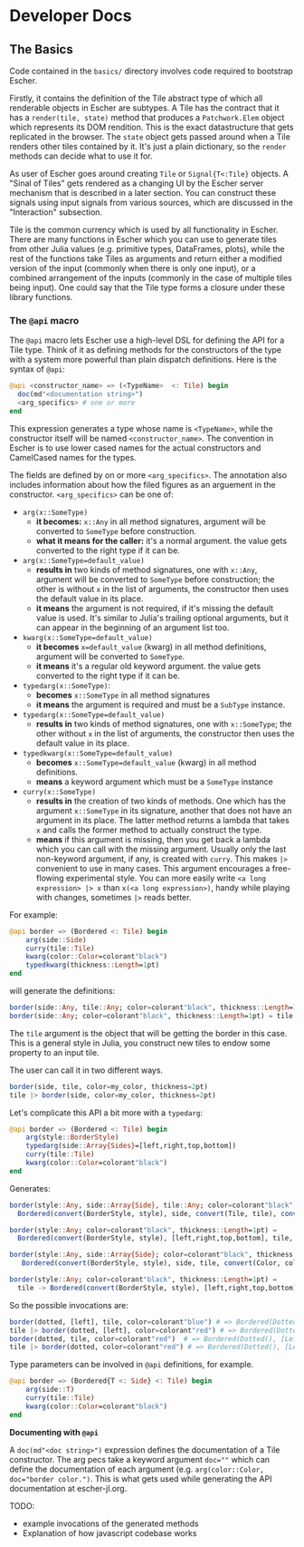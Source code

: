 Developer Docs
==============

## The Basics

Code contained in the `basics/` directory involves code required to bootstrap Escher.

Firstly, it contains the definition of the Tile abstract type of which all renderable objects in Escher are subtypes. A Tile has the contract that it has a `render(tile, state)` method that produces a `Patchwork.Elem` object which represents its DOM rendition. This is the exact datastructure that gets replicated in the browser. The `state` object gets passed around when a Tile renders other tiles contained by it. It's just a plain dictionary, so the `render` methods can decide what to use it for.

As user of Escher goes around creating `Tile` or `Signal{T<:Tile}` objects. A "Sinal of Tiles" gets rendered as a changing UI by the Escher server mechanism that is described in a later section. You can construct these signals using input signals from various sources, which are discussed in the "Interaction" subsection.


Tile is the common currency which is used by all functionality in Escher. There are many functions in Escher which you can use to generate tiles from other Julia values (e.g. primitive types, DataFrames, plots), while the rest of the functions take Tiles as arguments and return either a modified version of the input (commonly when there is only one input), or a combined arrangement of the inputs (commonly in the case of multiple tiles being input). One could say that the Tile type forms a closure under these library functions.

### The `@api` macro

The `@api` macro lets Escher use a high-level DSL for defining the API for a Tile type. Think of it as defining methods for the constructors of the type with a system more powerful than plain dispatch definitions. Here is the syntax of `@api`:

```julia
@api <constructor_name> => (<TypeName>  <: Tile) begin
  doc(md"<documentation string>")
  <arg_specifics> # one or more
end
```

This expression generates a type whose name is `<TypeName>`, while the constructor itself will be named `<constructor_name>`. The convention in Escher is to use lower cased names for the actual constructors and CamelCased names for the types.

The fields are defined by on or more `<arg_specifics>`. The annotation also includes information about how the filed figures as an arguement in the constructor. `<arg_specifics>` can be one of:

- `arg(x::SomeType)`
  - **it becomes:** `x::Any` in all method signatures, argument will be converted to `SomeType` before construction.
  - **what it means for the caller:** it's a normal argument. the value gets converted to the right type if it can be.
- `arg(x::SomeType=default_value)`
  - **results in** two kinds of method signatures, one with `x::Any`, argument will be converted to `SomeType` before construction; the other is without `x` in the list of arguments, the constructor then uses the default value in its place.
  - **it means** the argument is not required, if it's missing the default value is used. It's similar to Julia's trailing optional arguments, but it can appear in the beginning of an argument list too.
- `kwarg(x::SomeType=default_value)`
  - **it becomes**  `x=default_value` (kwarg) in all method definitions, argument will be converted to `SomeType`.
  - **it means** it's a regular old keyword argument. the value gets converted to the right type if it can be.
- `typedarg(x::SomeType)`:
   - **becomes** `x::SomeType` in all method signatures
   - **it means** the argument is required and must be a `SubType` instance.
- `typedarg(x::SomeType=default_value)`
   - **results in** two kinds of method signatures, one with `x::SomeType`; the other without `x` in the list of arguments, the constructor then uses the default value in its place.
- `typedkwarg(x::SomeType=default_value)`
   - **becomes** `x::SomeType=default_value` (kwarg) in all method definitions.
   - **means** a keyword argument which must be a `SomeType` instance
- `curry(x::SomeType)`
   - **results in** the creation of two kinds of methods. One which has the argument `x::SomeType` in its signature, another that does not have an argument in its place. The latter method returns a lambda that takes `x` and calls the former method to actually construct the type.
   - **means** if this argument is missing, then you get back a lambda which you can call with the missing argument. Usually only the last non-keyword argument, if any, is created with `curry`. This makes `|>` convenient to use in many cases. This argument encourages a free-flowing experimental style. You can more easily write `<a long expression> |> x` than `x(<a long expression>)`, handy while playing with changes, sometimes `|>` reads better.

For example:

```julia
@api border => (Bordered <: Tile) begin
    arg(side::Side)
    curry(tile::Tile)
    kwarg(color::Color=colorant"black")
    typedkwarg(thickness::Length=1pt)
end
```

will generate the definitions:

```julia
border(side::Any, tile::Any; color=colorant"black", thickness::Length=1pt) = Bordered(side, convert(Tile, tile), convert(Color, color), thickness)
border(side::Any; color=colorant"black", thickness::Length=1pt) = tile -> Bordered(side, tile, convert(Color, color), thickness)
```

The `tile` argument is the object that will be getting the border in this case. This is a general style in Julia, you construct new tiles to endow some property to an input tile.

The user can call it in two different ways.

```julia
border(side, tile, color=my_color, thickness=2pt)
tile |> border(side, color=my_color, thickness=2pt)
```

Let's complicate this API a bit more with a `typedarg`:

```julia
@api border => (Bordered <: Tile) begin
    arg(style::BorderStyle)
    typedarg(side::Array{Sides}=[left,right,top,bottom])
    curry(tile::Tile)
    kwarg(color::Color=colorant"black")
end
```

Generates:

```julia
border(style::Any, side::Array{Side}, tile::Any; color=colorant"black", thickness::Length=1pt) =
  Bordered(convert(BorderStyle, style), side, convert(Tile, tile), convert(Color, color), thickness)

border(style::Any; color=colorant"black", thickness::Length=1pt) =
  Bordered(convert(BorderStyle, style), [left,right,top,bottom], tile, convert(Color, color), thickness)

border(style::Any, side::Array{Side}; color=colorant"black", thickness::Length=1pt) =
   Bordered(convert(BorderStyle, style), side, tile, convert(Color, color), thickness)

border(style::Any; color=colorant"black", thickness::Length=1pt) =
  tile -> Bordered(convert(BorderStyle, style), [left,right,top,bottom], tile, convert(Color, color), thickness)

```

So the possible invocations are:

```julia
border(dotted, [left], tile, color=colorant"blue") # => Bordered(Dotted(), [Left()], FooTile(), RGB(...))
tile |> border(dotted, [left], color=colorant"red") # => Bordered(Dotted(), [Left()], FooTile(), RGB(...))
border(dotted, tile, color=colorant"red")  # => Bordered(Dotted(), [Left(),Right(),Top(),Bottom()], FooTile(), RGB(...))
tile |> border(dotted, color=colorant"red") # => Bordered(Dotted(), [Left(),Right(),Top(),Bottom()], FooTile(), RGB(...))
```

Type parameters can be involved in `@api` definitions, for example.

```julia
@api border => (Bordered{T <: Side} <: Tile) begin
    arg(side::T)
    curry(tile::Tile)
    kwarg(color::Color=colorant"black")
end
```

**Documenting with `@api`**

A `doc(md"<doc string>")` expression defines the documentation of a Tile constructor. The arg pecs take a keyword argument `doc=""` which can define the documentation of each argument (e.g. `arg(color::Color, doc="border color.")`. This is what gets used while generating the API documentation at escher-jl.org.

TODO:
- example invocations of the generated methods
- Explanation of how javascript codebase works
